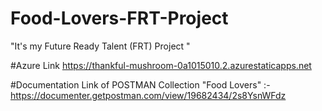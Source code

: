 # Food-Lovers-FRT-Project
"It's my Future Ready Talent (FRT) Project "


#Azure 
Link https://thankful-mushroom-0a1015010.2.azurestaticapps.net


#Documentation Link of POSTMAN Collection "Food Lovers" :-
https://documenter.getpostman.com/view/19682434/2s8YsnWFdz
